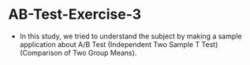 # AB-Test-Exercise-3
- In this study, we tried to understand the subject by making a sample application about A/B Test (Independent Two Sample T Test) (Comparison of Two Group Means).
